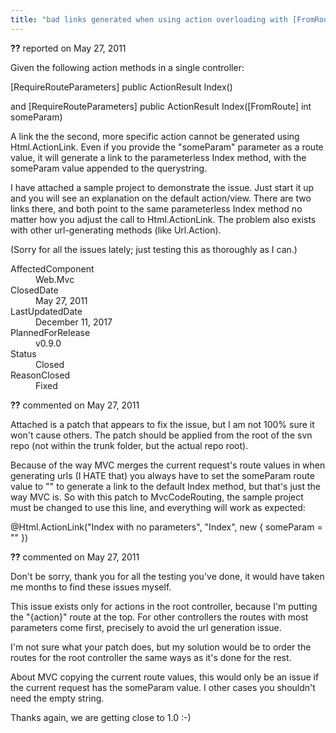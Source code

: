 ```yaml
---
title: "bad links generated when using action overloading with [FromRoute] and [RequireRouteParameters] #292"
---
```

<div class="issue-report"><div class="issue-header"><b>??</b> reported on <time datetime="2011-05-27T09:35:59.04-07:00" title="2011-05-27T09:35:59.04-07:00">May 27, 2011</time></div><div class="issue-message" markdown="1">

Given the following action methods in a single controller:

[RequireRouteParameters]
public ActionResult Index()

and
[RequireRouteParameters]
public ActionResult Index([FromRoute] int someParam)

A link the the second, more specific action cannot be generated using Html.ActionLink.  Even if you provide the "someParam" parameter as a route value, it will generate a link to the parameterless Index method, with the someParam value appended to the querystring.

I have attached a sample project to demonstrate the issue.  Just start it up and you will see an explanation on the default action/view.  There are two links there, and both point to the same parameterless Index method no matter how you adjust the call to Html.ActionLink.  The problem also exists with other url-generating methods (like Url.Action).

(Sorry for all the issues lately; just testing this as thoroughly as I can.)

</div><div class="issue-footer"><dl><dt>AffectedComponent</dt><dd>Web.Mvc</dd><dt>ClosedDate</dt><dd><time datetime="2011-05-27T21:11:54.537-07:00" title="2011-05-27T21:11:54.537-07:00">May 27, 2011</time></dd><dt>LastUpdatedDate</dt><dd><time datetime="2017-12-11T02:15:56.247-08:00" title="2017-12-11T02:15:56.247-08:00">December 11, 2017</time></dd><dt>PlannedForRelease</dt><dd>v0.9.0</dd><dt>Status</dt><dd>Closed</dd><dt>ReasonClosed</dt><dd>Fixed</dd></dl></div></div><div id="comment-77661" class="issue-comment"><div class="issue-header"><b>??</b> commented on <time datetime="2011-05-27T10:11:08.123-07:00" title="2011-05-27T10:11:08.123-07:00">May 27, 2011</time></div><div class="issue-message" markdown="1">

Attached is a patch that appears to fix the issue, but I am not 100% sure it won't cause others.  The patch should be applied from the root of the svn repo (not within the trunk folder, but the actual repo root). 

Because of the way MVC merges the current request's route values in when generating urls (I HATE that) you always have to set the someParam route value to "" to generate a link to the default Index method, but that's just the way MVC is.  So with this patch to MvcCodeRouting, the sample project must be changed to use this line, and everything will work as expected:

@Html.ActionLink("Index with no parameters", "Index", new { someParam = "" })

</div></div><div id="comment-77662" class="issue-comment"><div class="issue-header"><b>??</b> commented on <time datetime="2011-05-27T12:02:24.233-07:00" title="2011-05-27T12:02:24.233-07:00">May 27, 2011</time></div><div class="issue-message" markdown="1">

Don't be sorry, thank you for all the testing you've done, it would have taken me months to find these issues myself.

This issue exists only for actions in the root controller, because I'm putting the "{action}" route at the top. For other controllers the routes with most parameters come first, precisely to avoid the url generation issue.

I'm not sure what your patch does, but my solution would be to order the routes for the root controller the same ways as it's done for the rest.

About MVC copying the current route values, this would only be an issue if the current request has the someParam value. I other cases you shouldn't need the empty string.

Thanks again, we are getting close to 1.0 :-)

</div></div>